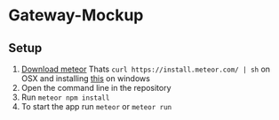 # Gateway-Mockup

## Setup
1. [Download meteor](https://www.meteor.com/install) Thats `curl https://install.meteor.com/ | sh` on OSX and installing [this](https://install.meteor.com/windows) on windows
2. Open the command line in the repository
3. Run `meteor npm install`
4. To start the app run `meteor` or `meteor run`
